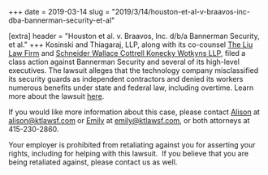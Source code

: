 +++
date = 2019-03-14
slug = "2019/3/14/houston-et-al-v-braavos-inc-dba-bannerman-security-et-al"

[extra]
header = "Houston et al. v. Braavos, Inc. d/b/a Bannerman Security, et al."
+++
Kosinski and Thiagaraj, LLP, along with its co-counsel [The Liu Law Firm](http://www.liulawpc.com) and [Schneider Wallace Cottrell Konecky Wotkyns LLP](https://www.schneiderwallace.com/), filed a class action against Bannerman Security and several of its high-level executives.  The lawsuit alleges that the technology company misclassified its security guards as independent contractors and denied its workers numerous benefits under state and federal law, including overtime.  Learn more about the lawsuit [here](/documents/houston-v-bannerman.pdf).

If you would like more information about this case, please contact [Alison](/alison-kosinski) at [alison@ktlawsf.com](mailto:alison@ktlawsf.com) or [Emily](/emily-thiagaraj) at [emily@ktlawsf.com](mailto:emily@ktlawsf.com), or both attorneys at 415-230-2860.

Your employer is prohibited from retaliating against you for asserting your rights, including for helping with this lawsuit.  If you believe that you are being retaliated against, please contact us as well.

